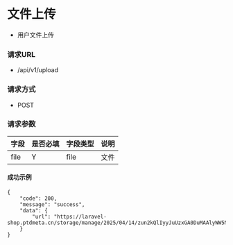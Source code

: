 # 文件上传

* 用户文件上传

### 请求URL

* /api/v1/upload

### 请求方式
* POST

### 请求参数

| 字段         | 是否必填 | 字段类型 | 说明 |
|:-----------|:-----|:-----|:---|
| file         | Y    | file | 文件 |

#### 成功示例
```
{
    "code": 200,
    "message": "success",
    "data": {
        "url": "https://laravel-shop.ptdmeta.cn/storage/manage/2025/04/14/zun2kQlIyyJuUzxGA0DuMAAlyWW5NvsTQi0TNeLU.png"
    }
}
```
